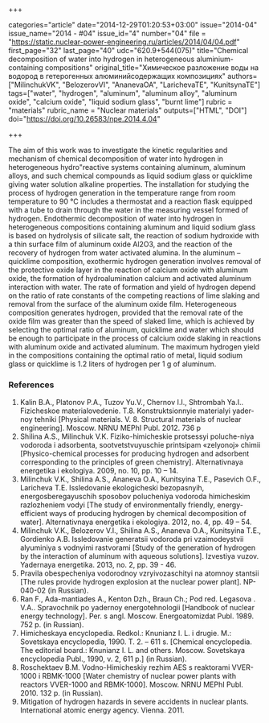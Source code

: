 +++

categories="article"
date="2014-12-29T01:20:53+03:00"
issue="2014-04"
issue_name="2014 - #04"
issue_id="4"
number="04"
file = "https://static.nuclear-power-engineering.ru/articles/2014/04/04.pdf"
first_page="32"
last_page="40"
udc="620.9+544(075)"
title="Chemical decomposition of water into hydrogen in heterogeneous aluminium-containing compositions"
original_title="Химическое разложение воды на водород в гетерогенных алюминийсодержащих композициях"
authors=["MilinchukVK", "BelozerovVI", "AnanevaOA", "LarichevaTE", "KunitsynaTE"]
tags=["water", "hydrogen", "aluminum", "aluminum alloy", "aluminum oxide", "calcium oxide", "liquid sodium glass", "burnt lime"]
rubric = "materials"
rubric_name = "Nuclear materials"
outputs=["HTML", "DOI"]
doi="https://doi.org/10.26583/npe.2014.4.04"

+++

The aim of this work was to investigate the kinetic regularities and mechanism of chemical decomposition of water into hydrogen in heterogeneous hydro"reactive systems containing aluminum, aluminum alloys, and such chemical compounds as liquid sodium glass or quicklime giving water solution alkaline properties. The installation for studying the process of hydrogen generation in the temperature range from room temperature to 90 °С includes a thermostat and a reaction flask equipped with a tube to drain through the water in the measuring vessel formed of hydrogen. Endothermic decomposition of water into hydrogen in heterogeneous compositions containing aluminum and liquid sodium glass is based on hydrolysis of silicate salt, the reaction of sodium hydroxide with a thin surface film of aluminum oxide Al2O3, and the reaction of the recovery of hydrogen from water activated alumina. In the aluminum – quicklime composition, exothermic hydrogen generation involves removal of the protective oxide layer in the reaction of calcium oxide with aluminum oxide, the formation of hydroalumination calcium and activated aluminum interaction with water. The rate of formation and yield of hydrogen depend on the ratio of rate constants of the competing reactions of lime slaking and removal from the surface of the aluminum oxide film. Heterogeneous composition generates hydrogen, provided that the removal rate of the oxide film was greater than the speed of slaked lime, which is achieved by selecting the optimal ratio of aluminum, quicklime and water which should be enough to participate in the process of calcium oxide slaking in reactions with aluminum oxide and activated aluminum. The maximum hydrogen yield in the compositions containing the optimal ratio of metal, liquid sodium glass or quicklime is 1.2 liters of hydrogen per 1 g of aluminum.

### References

1. Kalin B.A., Platonov P.A., Tuzov Yu.V., Chernov I.I., Shtrombah Ya.I.. Fizicheskoe materialovedenie. T.8. Konstruktsionnyie materialyi yader-noy tehniki [Physical materials. V. 8. Structural materials of nuclear engineering]. Moscow. NRNU MEPhI Publ. 2012. 736 p
2. Shilina A.S., Milinchuk V.K. Fiziko-himicheskie protsessyi poluche-niya vodoroda i adsorbenta, sootvetstvuyuschie printsipam «zelyonoj» сhimii [Physico-chemical processes for producing hydrogen and adsorbent corresponding to the principles of green chemistry]. Alternativnaya energetika i ekologiya. 2009, no. 10, pp. 10 – 14.
3. Milinchuk V.K., Shilina A.S., Ananeva O.A., Kunitsyina T.E., Pasevich O.F., Laricheva T.E. Issledovanie ekologicheski bezopasnyih, energosberegayuschih sposobov polucheniya vodoroda himicheskim razlozheniem vodyi [The study of environmentally friendly, energy-efficient ways of producing hydrogen by chemical decomposition of water]. Alternativnaya energetika i ekologiya. 2012, no. 4, pp. 49 – 54.
4. Milinchuk V.K., Belozerov V.I., Shilina A.S., Ananeva O.A., Kunitsyina T.E., Gordienko A.B. Issledovanie generatsii vodoroda pri vzaimodeystvii alyuminiya s vodnyimi rastvorami [Study of the generation of hydrogen by the interaction of aluminum with aqueous solutions]. Izvestiya vuzov. Yadernaya energetika. 2013, no. 2, pp. 39 - 46.
5. Pravila obespecheniya vodorodnoy vzryivozaschityi na atomnoy stantsii [The rules provide hydrogen explosion at the nuclear power plant]. NP-040-02 (in Russian).
6. Ran F., Ada-mantiades A., Kenton Dzh., Braun Ch.; Pod red. Legasova . V.A.. Spravochnik po yadernoy energotehnologii [Handbook of nuclear energy technology]. Per. s angl. Moscow. Energoatomizdat Publ. 1989. 752 p. (in Russian).
7. Himicheskaya encyclopedia. Redkol.: Knunianz I. L. i drugie. M.: Sovetskaya encyclopedia, 1990. T. 2. – 611 s. [Chemical encyclopedia. The editorial board.: Knunianz I. L. and others. Moscow. Sovetskaya encyclopedia Publ., 1990, v. 2, 611 p.] (in Russian).
8. Roschektaev B.M. Vodno-Нimicheskiy rezhim AES s reaktorami VVER-1000 i RBMK-1000 [Water chemistry of nuclear power plants with reactors VVER-1000 and RBMK-1000]. Moscow. NRNU MEPhI Publ. 2010. 132 p. (in Russian).
9. Mitigation of hydrogen hazards in severe accidents in nuclear plants. International atomic energy agency. Vienna. 2011.